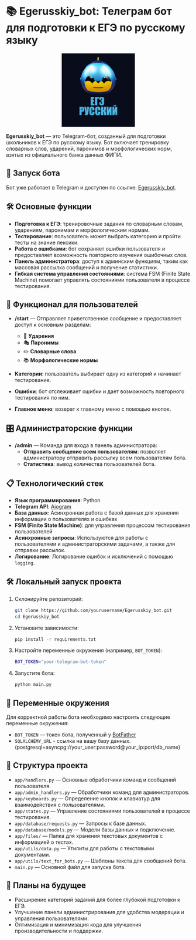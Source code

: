 
# 📚 Egerusskiy_bot: Телеграм бот для подготовки к ЕГЭ по русскому языку

<p align="center">
  <img src="files/ege_bot.png" alt="Egerusskiy_bot Logo" width="200"/>
</p>

**Egerusskiy_bot** — это Telegram-бот, созданный для подготовки школьников к ЕГЭ по русскому языку. Бот включает тренировку словарных слов, ударений, паронимов и морфологических норм, взятых из официального банка данных ФИПИ.

## 📢 Запуск бота

Бот уже работает в Telegram и доступен по ссылке: [Egerusskiy_bot](https://t.me/Egerusskiy_bot).

## 🛠 Основные функции

- **Подготовка к ЕГЭ**: тренировочные задания по словарным словам, ударениям, паронимам и морфологическим нормам.
- **Тестирование**: пользователь может выбрать категорию и пройти тесты на знание лексики.
- **Работа с ошибками**: бот сохраняет ошибки пользователя и предоставляет возможность повторного изучения ошибочных слов.
- **Панель администратора**: доступ к админским функциям, таким как массовая рассылка сообщений и получение статистики.
- **Гибкая система управления состояниями**: система FSM (Finite State Machine) помогает управлять состояниями пользователя в процессе тестирования.
  
## 🚀 Функционал для пользователей

- **/start** — Отправляет приветственное сообщение и предоставляет доступ к основным разделам:
  - 📢 **Ударения**
  - 🎭 **Паронимы**
  - ✏️ **Словарные слова**
  - 📚 **Морфологические нормы**
  
- **Категории**: пользователь выбирает одну из категорий и начинает тестирование.
- **Ошибки**: бот отслеживает ошибки и дает возможность повторного тестирования по ним.
- **Главное меню**: возврат к главному меню с помощью кнопок.

## 🎛 Администраторские функции

- **/admin** — Команда для входа в панель администратора:
  - **Отправить сообщение всем пользователям**: позволяет администратору отправить рассылку всем пользователям бота.
  - **Статистика**: вывод количества пользователей бота.
  
## 📋 Технологический стек

- **Язык программирования**: Python
- **Telegram API**: [Aiogram](https://docs.aiogram.dev/)
- **База данных**: Асинхронная работа с базой данных для хранения информации о пользователях и ошибках
- **FSM (Finite State Machine)**: для управления процессом тестирования пользователей
- **Асинхронные запросы**: Используются для работы с пользователями и администраторскими задачами, а также для отправки рассылок.
- **Логирование**: Логирование ошибок и исключений с помощью `logging`.

## 🛠 Локальный запуск проекта

1. Склонируйте репозиторий:
   ```bash
   git clone https://github.com/yourusername/Egerusskiy_bot.git
   cd Egerusskiy_bot
   ```

2. Установите зависимости:
   ```bash
   pip install -r requirements.txt
   ```

3. Настройте переменные окружения (например, `BOT_TOKEN`):
   ```bash
   BOT_TOKEN="your-telegram-bot-token"
   ```

4. Запустите бота:
   ```bash
   python main.py
   ```

## 🔑 Переменные окружения

Для корректной работы бота необходимо настроить следующие переменные окружения:

- `BOT_TOKEN` — токен бота, полученный у [BotFather](https://t.me/BotFather)
- `SQLALCHEMY_URL` - ссылка на вашу базу данных. (postgresql+asyncpg://your_user:password@your_ip:port/db_name)

## 📄 Структура проекта

- `app/handlers.py` — Основные обработчики команд и сообщений пользователя.
- `app/admin_handlers.py` — Обработчики команд для администраторов.
- `app/keyboards.py` — Определение кнопок и клавиатур для взаимодействия с пользователями.
- `app/states.py` — Управление состояниями пользователей в процессе тестирования.
- `app/database/requests.py` — Запросы к базе данных.
- `app/database/models.py` — Модели базы данных и подключение.
- `app/files/` — Папка для хранения текстовых документов с информацией о тестах.
- `app/utils/data.py` — Утилиты для работы с текстовыми документами.
- `app/utils/text_for_bots.py` — Шаблоны текста для сообщений бота.
- `main.py` — Основной файл для запуска бота.

## 📝 Планы на будущее

- Расширение категорий заданий для более глубокой подготовки к ЕГЭ.
- Улучшение панели администрирования для удобства модерации и управления пользователями.
- Оптимизация и минимизация кода для улучшения производительности и поддержки.
